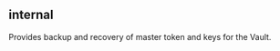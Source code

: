 <a name="module_internal"></a>
## internal
Provides backup and recovery of master token and keys for the Vault.

